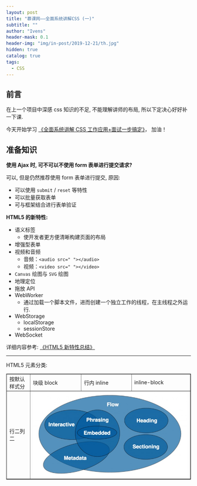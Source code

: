 ```yaml
---
layout: post
title: "慕课网——全面系统讲解CSS (一)"
subtitle: ""
author: "Ivens"
header-mask: 0.1
header-img: "img/in-post/2019-12-21/th.jpg"
hidden: true
catalog: true
tags:
  - CSS
---
```


## 前言

在上一个项目中深感 css 知识的不足, 不能理解讲师的布局, 所以下定决心好好补一下课.

今天开始学习 [《全面系统讲解 CSS
工作应用+面试一步搞定》](https://coding.imooc.com/class/chapter/164.html#Anchor)， 加油！

## 准备知识

**使用 Ajax 时, 可不可以不使用 form 表单进行提交请求?**

可以, 但是仍然推荐使用 form 表单进行提交, 原因:

- 可以使用 `submit` / `reset` 等特性
- 可以批量获取表单
- 可与框架结合进行表单验证

**HTML5 的新特性:**

- 语义标签
  - 使开发者更方便清晰构建页面的布局
- 增强型表单
- 视频和音频
  - 音频：`<audio src=" "></audio>`
  - 视频：`<video src=" "></video>`
- `Canvas` 绘图与 `SVG` 绘图
- 地理定位
- 拖放 API
- WebWorker
  - 通过加载一个脚本文件，进而创建一个独立工作的线程，在主线程之外运行.
- WebStorage
  - localStorage
  - sessionStore
- WebSocket

详细内容参考: [《HTML5 新特性总结》](https://www.cnblogs.com/binguo666/p/10928907.html)

---

HTML5 元素分类:

<table border="1">
  <tr>
      <td >按默认样式分</td>  
      <td >块级 block</td>  
      <td >行内 inline</td>  
      <td >inline-block</td>  
  </tr>
  <tr>
      <td >行二列二</td>  
      <td colspan="3"><img src="https://raw.githubusercontent.com/Ivens-Zhang/PictureBed-2019.12.9/master/img/20191222160615.png"> </td>    
  </tr>
</table>